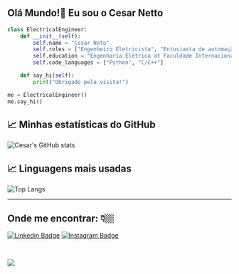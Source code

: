 ## Olá Mundo!👋 Eu sou o Cesar Netto

```python
class ElectricalEngineer:
    def __init__(self):
        self.name = "Cesar Neto"
        self.roles = ["Engenheiro Eletricista", "Entusiasta de automação"]
        self.education = "Engenharia Elétrica at Faculdade Internacional da Paraíba"
        self.code_languages = ["Python", "C/C++"]

    def say_hi(self):
        print("Obrigado pela visita!")

me = ElectricalEngineer()
me.say_hi()
```
## 📈 Minhas estatísticas do GitHub

![Cesar's GitHub stats](https://github-readme-stats.vercel.app/api?username=cesarnetto&show_icons=true&theme=radical)

## 📈 Linguagens mais usadas

![Top Langs](https://github-readme-stats.vercel.app/api?username=cesarnetto&show_icons=true&theme=radical)

---
## Onde me encontrar:  👇🏼 

[![Linkedin Badge](https://img.shields.io/badge/linkedin-%230077B5.svg?&style=for-the-badge&logo=linkedin&logoColor=white&link=https://www.linkedin.com/in/cesarnetto/)](https://www.linkedin.com/in/cesarnetto/)
[![Instagram Badge](https://img.shields.io/badge/instagram-%23E4405F.svg?&style=for-the-badge&logo=instagram&logoColor=white&link=https://www.instagram.com/cesarnetto_/)](https://www.instagram.com/cesarnetto_/)

<br>

[![](https://visitcount.itsvg.in/api?id=cesarnetto&label=Profile%20Views&color=12&icon=6&pretty=true)](https://visitcount.itsvg.in)





